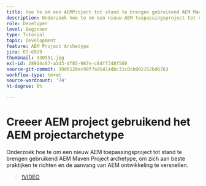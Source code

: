 ```yaml
---
title: Hoe te om een AEMProject tot stand te brengen gebruikend AEM Maven Project Archetype
description: Onderzoek hoe te om een nieuw AEM toepassingsproject tot stand te brengen gebruikend AEM Maven Project archetype, om zich aan beste praktijken te richten en de aanvang van AEM ontwikkeling te versnellen.
role: Developer
level: Beginner
type: Tutorial
topic: Development
feature: AEM Project Archetype
jira: KT-6929
thumbnail: 330551.jpg
exl-id: 28914c67-a1d3-4f85-987e-c84ff348f560
source-git-commit: 30d6120ec99f7a95414dbc31c0cb002152bd6763
workflow-type: tm+mt
source-wordcount: '74'
ht-degree: 0%

---
```


# Creeer AEM project gebruikend het AEM projectarchetype

Onderzoek hoe te om een nieuw AEM toepassingsproject tot stand te brengen gebruikend AEM Maven Project archetype, om zich aan beste praktijken te richten en de aanvang van AEM ontwikkeling te versnellen.

>[!VIDEO](https://video.tv.adobe.com/v/330551?quality=12&learn=on)
